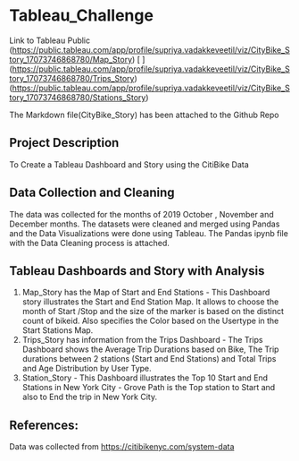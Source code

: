 # Tableau_Challenge

Link to Tableau Public 
(https://public.tableau.com/app/profile/supriya.vadakkeveetil/viz/CityBike_Story_17073746868780/Map_Story)
[
]
(https://public.tableau.com/app/profile/supriya.vadakkeveetil/viz/CityBike_Story_17073746868780/Trips_Story)
(https://public.tableau.com/app/profile/supriya.vadakkeveetil/viz/CityBike_Story_17073746868780/Stations_Story)

The Markdown file(CityBike_Story) has been attached to the Github Repo
## Project Description
To Create a Tableau Dashboard and Story using the CitiBike Data

## Data Collection and Cleaning
The data was collected for the months of 2019 October , November and December months. The datasets were cleaned and merged using Pandas and the Data Visualizations were done using Tableau.
The Pandas ipynb file with the Data Cleaning process is attached. 

## Tableau Dashboards and Story with Analysis
1. Map_Story has the Map of Start and End Stations - This Dashboard story illustrates the Start and End Station Map. It allows to choose the month of Start /Stop and the size of the marker is based on the distinct count of bikeid. Also specifies the Color based on the Usertype in the Start Stations Map.
2. Trips_Story has information from the Trips Dashboard - The Trips Dashboard shows the Average Trip Durations based on Bike, The Trip durations between 2 stations (Start and End Stations) and Total Trips and Age Distribution by User Type.
3. Station_Story - This Dashboard illustrates the Top 10 Start and End Stations in New York City - Grove Path is the Top station to Start and  also to End  the trip in New York City.

## References:
Data was collected from
[
](https://citibikenyc.com/system-data)https://citibikenyc.com/system-data
